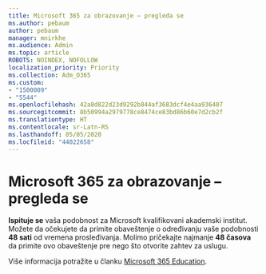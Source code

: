 ```yaml
---
title: Microsoft 365 za obrazovanje – pregleda se
ms.author: pebaum
author: pebaum
manager: mnirkhe
ms.audience: Admin
ms.topic: article
ROBOTS: NOINDEX, NOFOLLOW
localization_priority: Priority
ms.collection: Adm_O365
ms.custom:
- "1500009"
- "5544"
ms.openlocfilehash: 42a8d822d23d9292b844af3683dcf4e4aa936407
ms.sourcegitcommit: 8b50994a2979778ce8474ce83bd86b60e7d2cb2f
ms.translationtype: HT
ms.contentlocale: sr-Latn-RS
ms.lasthandoff: 05/05/2020
ms.locfileid: "44022658"
---
```

# <a name="microsoft-365-for-education---under-review"></a>Microsoft 365 za obrazovanje – pregleda se

**Ispituje se** vaša podobnost za Microsoft kvalifikovani akademski institut. Možete da očekujete da primite obaveštenje o određivanju vaše podobnosti **48 sati** od vremena prosleđivanja. Molimo pričekajte najmanje **48 časova** da primite ovo obaveštenje pre nego što otvorite zahtev za uslugu.

Više informacija potražite u članku [Microsoft 365 Education](https://www.microsoft.com/education/buy-license/microsoft365).
